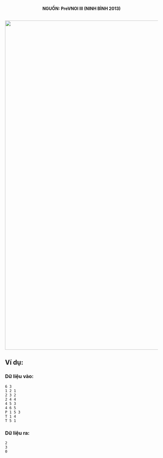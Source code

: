 **<center>NGUỒN: PreVNOI Ⅲ (NINH BÌNH 2013)</center>**
<br>

<img src="/images/problems/1051/network.svg" width=1080px>

## Ví dụ:
### Dữ liệu vào:
```
6 3
1 2 1
2 3 2
2 4 4
4 5 3
4 6 5
P 1 5 3
T 1 4
T 5 1 
```

### Dữ liệu ra:
```
2
3
0
```